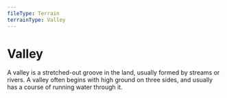 ```yaml
---
fileType: Terrain
terrainType: Valley
---
```

# Valley
A valley is a stretched-out groove in the land, usually formed by streams or rivers. A valley often begins with high ground on three sides, and usually has a course of running water through it.
